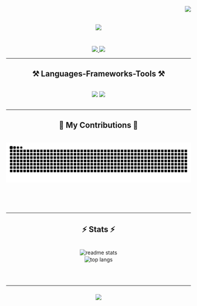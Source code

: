 <img align="right" src="https://visitor-badge.laobi.icu/badge?page_id=lolitoooo.lolitoooo" />

<h1 align="center">
    <img src="https://readme-typing-svg.herokuapp.com/?font=Righteous&size=35&center=true&vCenter=true&width=500&height=70&duration=4000&lines=Hi+There!+👋;+I'm+Loan+Pena!;" />
</h1>

<!--<h3 align="center">A passionate software developer from Canada 🇨🇦</h3>-->

<br/>

<div align="center">
 
 <!--🔭 I’m currently working on **a chat app**-->
 
 <!--🌱 I’m currently learning **Redis, Tailwind, React Native Expo**-->

 <!--💬 Ask me about **Node.js, React, Firebase, MongoDB... or anything [here](https://github.com/salesp07/salesp07/issues)**-->

 <!--⚡ Fun fact **Game of Thrones Night's Watch cloaks are made from Ikea rugs**-->
 
</div>
 
<div align="center"> 
  <a href="mailto:loanpena77@gmail.com">
    <img src="https://img.shields.io/badge/Gmail-333333?style=for-the-badge&logo=gmail&logoColor=red" />
  </a>
  <a href="[https://www.linkedin.com/in/loan-pena/](https://www.linkedin.com/in/loan-pena/)" target="_blank">
    <img src="https://img.shields.io/badge/LinkedIn-0077B5?style=for-the-badge&logo=linkedin&logoColor=white" target="_blank" />
  </a>
</div>

<hr/>
 
<h2 align="center">⚒️ Languages-Frameworks-Tools ⚒️</h2>
<br/>
<div align="center">
    <img src="https://skillicons.dev/icons?i=sass,html,css,vscode,github,figma,tailwind,git,linux,php,docker,vuejs" />
    <img src="https://skillicons.dev/icons?i=nodejs,python,javascript,typescript,angular,express,mongodb,c,java,nextjs,mysql,vite" /><br>
</div>

<br/>
<hr/>

<div align="center">
  <h2>🐍 My Contributions 🐍</h2>
  <br>
  <img alt="snake eating my contributions" src="https://raw.githubusercontent.com/lolitoooo/lolitoooo/output/github-contribution-grid-snake.svg" />
  
  <br/><br/><br/>
</div>

<hr/>

<h2 align="center">⚡ Stats ⚡</h2>
<br>
<div align=center>
  <img width=390 src="https://github-readme-stats.vercel.app/api?username=lolitoooo&count_private=true&show_icons=true&theme=react&rank_icon=github&border_radius=10" alt="readme stats" />
<br>
  <img width=325 align="center" src="https://github-readme-stats.vercel.app/api/top-langs/?username=lolitoooo&hide=HTML&langs_count=8&layout=compact&theme=react&border_radius=10&size_weight=0.5&count_weight=0.5&exclude_repo=github-readme-stats" alt="top langs" />
</div>

<br/><br/>

<hr/>

<h3 align="center">
    <img src="https://readme-typing-svg.herokuapp.com/?font=Righteous&size=25&center=true&vCenter=true&width=500&height=70&duration=4000&lines=Thanks+for+visiting!+✌️">
</h3>

<br/>


<!-- Security scan triggered at 2025-09-01 20:12:58 -->

<!-- Security scan triggered at 2025-09-02 15:16:04 -->

<!-- Security scan triggered at 2025-09-09 05:51:27 -->